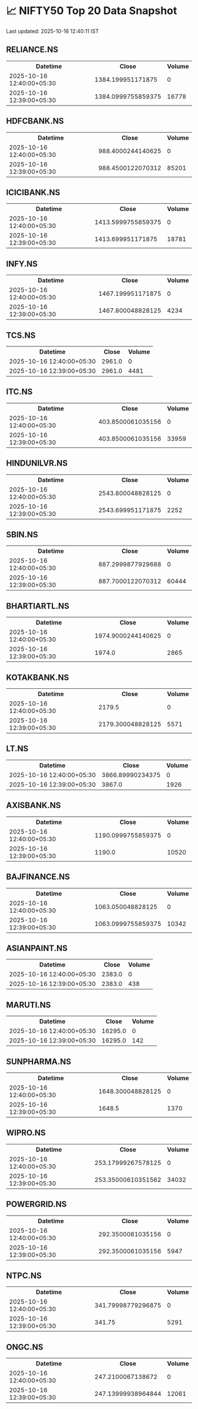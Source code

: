 # 📈 NIFTY50 Top 20 Data Snapshot

Last updated: 2025-10-16 12:40:11 IST

## RELIANCE.NS

<table>
  <tr><th>Datetime</th><th>Close</th><th>Volume</th></tr>
  <tr><td>2025-10-16 12:40:00+05:30</td><td>1384.199951171875</td><td>0</td></tr>
  <tr><td>2025-10-16 12:39:00+05:30</td><td>1384.0999755859375</td><td>16778</td></tr>
</table>

## HDFCBANK.NS

<table>
  <tr><th>Datetime</th><th>Close</th><th>Volume</th></tr>
  <tr><td>2025-10-16 12:40:00+05:30</td><td>988.4000244140625</td><td>0</td></tr>
  <tr><td>2025-10-16 12:39:00+05:30</td><td>988.4500122070312</td><td>85201</td></tr>
</table>

## ICICIBANK.NS

<table>
  <tr><th>Datetime</th><th>Close</th><th>Volume</th></tr>
  <tr><td>2025-10-16 12:40:00+05:30</td><td>1413.5999755859375</td><td>0</td></tr>
  <tr><td>2025-10-16 12:39:00+05:30</td><td>1413.699951171875</td><td>18781</td></tr>
</table>

## INFY.NS

<table>
  <tr><th>Datetime</th><th>Close</th><th>Volume</th></tr>
  <tr><td>2025-10-16 12:40:00+05:30</td><td>1467.199951171875</td><td>0</td></tr>
  <tr><td>2025-10-16 12:39:00+05:30</td><td>1467.800048828125</td><td>4234</td></tr>
</table>

## TCS.NS

<table>
  <tr><th>Datetime</th><th>Close</th><th>Volume</th></tr>
  <tr><td>2025-10-16 12:40:00+05:30</td><td>2961.0</td><td>0</td></tr>
  <tr><td>2025-10-16 12:39:00+05:30</td><td>2961.0</td><td>4481</td></tr>
</table>

## ITC.NS

<table>
  <tr><th>Datetime</th><th>Close</th><th>Volume</th></tr>
  <tr><td>2025-10-16 12:40:00+05:30</td><td>403.8500061035156</td><td>0</td></tr>
  <tr><td>2025-10-16 12:39:00+05:30</td><td>403.8500061035156</td><td>33959</td></tr>
</table>

## HINDUNILVR.NS

<table>
  <tr><th>Datetime</th><th>Close</th><th>Volume</th></tr>
  <tr><td>2025-10-16 12:40:00+05:30</td><td>2543.800048828125</td><td>0</td></tr>
  <tr><td>2025-10-16 12:39:00+05:30</td><td>2543.699951171875</td><td>2252</td></tr>
</table>

## SBIN.NS

<table>
  <tr><th>Datetime</th><th>Close</th><th>Volume</th></tr>
  <tr><td>2025-10-16 12:40:00+05:30</td><td>887.2999877929688</td><td>0</td></tr>
  <tr><td>2025-10-16 12:39:00+05:30</td><td>887.7000122070312</td><td>60444</td></tr>
</table>

## BHARTIARTL.NS

<table>
  <tr><th>Datetime</th><th>Close</th><th>Volume</th></tr>
  <tr><td>2025-10-16 12:40:00+05:30</td><td>1974.9000244140625</td><td>0</td></tr>
  <tr><td>2025-10-16 12:39:00+05:30</td><td>1974.0</td><td>2865</td></tr>
</table>

## KOTAKBANK.NS

<table>
  <tr><th>Datetime</th><th>Close</th><th>Volume</th></tr>
  <tr><td>2025-10-16 12:40:00+05:30</td><td>2179.5</td><td>0</td></tr>
  <tr><td>2025-10-16 12:39:00+05:30</td><td>2179.300048828125</td><td>5571</td></tr>
</table>

## LT.NS

<table>
  <tr><th>Datetime</th><th>Close</th><th>Volume</th></tr>
  <tr><td>2025-10-16 12:40:00+05:30</td><td>3866.89990234375</td><td>0</td></tr>
  <tr><td>2025-10-16 12:39:00+05:30</td><td>3867.0</td><td>1926</td></tr>
</table>

## AXISBANK.NS

<table>
  <tr><th>Datetime</th><th>Close</th><th>Volume</th></tr>
  <tr><td>2025-10-16 12:40:00+05:30</td><td>1190.0999755859375</td><td>0</td></tr>
  <tr><td>2025-10-16 12:39:00+05:30</td><td>1190.0</td><td>10520</td></tr>
</table>

## BAJFINANCE.NS

<table>
  <tr><th>Datetime</th><th>Close</th><th>Volume</th></tr>
  <tr><td>2025-10-16 12:40:00+05:30</td><td>1063.050048828125</td><td>0</td></tr>
  <tr><td>2025-10-16 12:39:00+05:30</td><td>1063.0999755859375</td><td>10342</td></tr>
</table>

## ASIANPAINT.NS

<table>
  <tr><th>Datetime</th><th>Close</th><th>Volume</th></tr>
  <tr><td>2025-10-16 12:40:00+05:30</td><td>2383.0</td><td>0</td></tr>
  <tr><td>2025-10-16 12:39:00+05:30</td><td>2383.0</td><td>438</td></tr>
</table>

## MARUTI.NS

<table>
  <tr><th>Datetime</th><th>Close</th><th>Volume</th></tr>
  <tr><td>2025-10-16 12:40:00+05:30</td><td>16295.0</td><td>0</td></tr>
  <tr><td>2025-10-16 12:39:00+05:30</td><td>16295.0</td><td>142</td></tr>
</table>

## SUNPHARMA.NS

<table>
  <tr><th>Datetime</th><th>Close</th><th>Volume</th></tr>
  <tr><td>2025-10-16 12:40:00+05:30</td><td>1648.300048828125</td><td>0</td></tr>
  <tr><td>2025-10-16 12:39:00+05:30</td><td>1648.5</td><td>1370</td></tr>
</table>

## WIPRO.NS

<table>
  <tr><th>Datetime</th><th>Close</th><th>Volume</th></tr>
  <tr><td>2025-10-16 12:40:00+05:30</td><td>253.17999267578125</td><td>0</td></tr>
  <tr><td>2025-10-16 12:39:00+05:30</td><td>253.35000610351562</td><td>34032</td></tr>
</table>

## POWERGRID.NS

<table>
  <tr><th>Datetime</th><th>Close</th><th>Volume</th></tr>
  <tr><td>2025-10-16 12:40:00+05:30</td><td>292.3500061035156</td><td>0</td></tr>
  <tr><td>2025-10-16 12:39:00+05:30</td><td>292.3500061035156</td><td>5947</td></tr>
</table>

## NTPC.NS

<table>
  <tr><th>Datetime</th><th>Close</th><th>Volume</th></tr>
  <tr><td>2025-10-16 12:40:00+05:30</td><td>341.79998779296875</td><td>0</td></tr>
  <tr><td>2025-10-16 12:39:00+05:30</td><td>341.75</td><td>5291</td></tr>
</table>

## ONGC.NS

<table>
  <tr><th>Datetime</th><th>Close</th><th>Volume</th></tr>
  <tr><td>2025-10-16 12:40:00+05:30</td><td>247.2100067138672</td><td>0</td></tr>
  <tr><td>2025-10-16 12:39:00+05:30</td><td>247.13999938964844</td><td>12061</td></tr>
</table>

